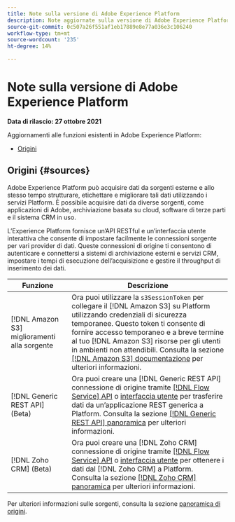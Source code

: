 ```yaml
---
title: Note sulla versione di Adobe Experience Platform
description: Note aggiornate sulla versione di Adobe Experience Platform.
source-git-commit: 0c507a26f551af1eb17889e8e77a036e3c106240
workflow-type: tm+mt
source-wordcount: '235'
ht-degree: 14%

---
```


# Note sulla versione di Adobe Experience Platform

**Data di rilascio: 27 ottobre 2021**

Aggiornamenti alle funzioni esistenti in Adobe Experience Platform:

- [Origini](#sources)

## Origini {#sources}

Adobe Experience Platform può acquisire dati da sorgenti esterne e allo stesso tempo strutturare, etichettare e migliorare tali dati utilizzando i servizi Platform. È possibile acquisire dati da diverse sorgenti, come applicazioni di Adobe, archiviazione basata su cloud, software di terze parti e il sistema CRM in uso.

L’Experience Platform fornisce un’API RESTful e un’interfaccia utente interattiva che consente di impostare facilmente le connessioni sorgente per vari provider di dati. Queste connessioni di origine ti consentono di autenticare e connettersi a sistemi di archiviazione esterni e servizi CRM, impostare i tempi di esecuzione dell’acquisizione e gestire il throughput di inserimento dei dati.

| Funzione | Descrizione |
| --- | --- |
| [!DNL Amazon S3] miglioramenti alla sorgente | Ora puoi utilizzare la `s3SessionToken` per collegare il [!DNL Amazon S3] su Platform utilizzando credenziali di sicurezza temporanee. Questo token ti consente di fornire accesso temporaneo e a breve termine al tuo [!DNL Amazon S3] risorse per gli utenti in ambienti non attendibili. Consulta la sezione [[!DNL Amazon S3] documentazione](../../sources/connectors/cloud-storage/s3.md#prerequisites) per ulteriori informazioni. |
| [!DNL Generic REST API] (Beta) | Ora puoi creare una [!DNL Generic REST API] connessione di origine tramite [[!DNL Flow Service] API](../../sources/tutorials/api/create/protocols/generic-rest.md) o [interfaccia utente](../../sources/tutorials/ui/create/protocols/generic-rest.md) per trasferire dati da un’applicazione REST generica a Platform. Consulta la sezione [[!DNL Generic REST API] panoramica](../../sources/connectors/protocols/generic-rest.md) per ulteriori informazioni. |
| [!DNL Zoho CRM] (Beta) | Ora puoi creare una [!DNL Zoho CRM] connessione di origine tramite [[!DNL Flow Service] API](../../sources/tutorials/api/create/crm/zoho.md) o [interfaccia utente](../../sources/tutorials/ui/create/crm/zoho.md) per ottenere i dati dal [!DNL Zoho CRM] a Platform. Consulta la sezione [[!DNL Zoho CRM] panoramica](../../sources/connectors/crm/zoho.md) per ulteriori informazioni. |

Per ulteriori informazioni sulle sorgenti, consulta la sezione [panoramica di origini](../../sources/home.md).
